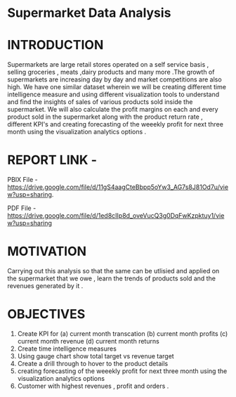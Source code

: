 # Supermarket Data Analysis

# INTRODUCTION 
Supermarkets are large retail stores operated on a self service basis , selling groceries , meats ,dairy products and many more .The growth of supermarkets are increasing day by day and market competitions are also high. We have one similar dataset wherein we will be creating different time intelligence measure and using different visualization tools to understand and find the insights of sales of various products sold inside the supermarket. We will also calculate the profit margins on each and every product sold in the supermarket along with the product return rate , different KPI's and creating forecasting of the weeekly profit for next three month using the visualization analytics options .

# REPORT LINK -
PBIX File - https://drive.google.com/file/d/11gS4aagCteBbpp5oYw3_AG7s8J81Od7u/view?usp=sharing.

PDF File - https://drive.google.com/file/d/1ed8cIIp8d_oveVucQ3g0DqFwKzpktuy1/view?usp=sharing

# MOTIVATION 
Carrying out this analysis so that the same can be utlisied and applied on the supermarket that we owe , learn the trends of products sold and the revenues generated 
by it  . 

# OBJECTIVES
1. Create KPI for (a) current month transcation (b) current month profits (c) current month revenue (d) current month returns 
2. Create time intelligence measures 
3. Using gauge chart show total target vs revenue target 
4. Create a drill through to hover to the product details 
5. creating forecasting of the weeekly profit for next three month using the visualization analytics options 
6. Customer with highest revenues , profit and orders . 
